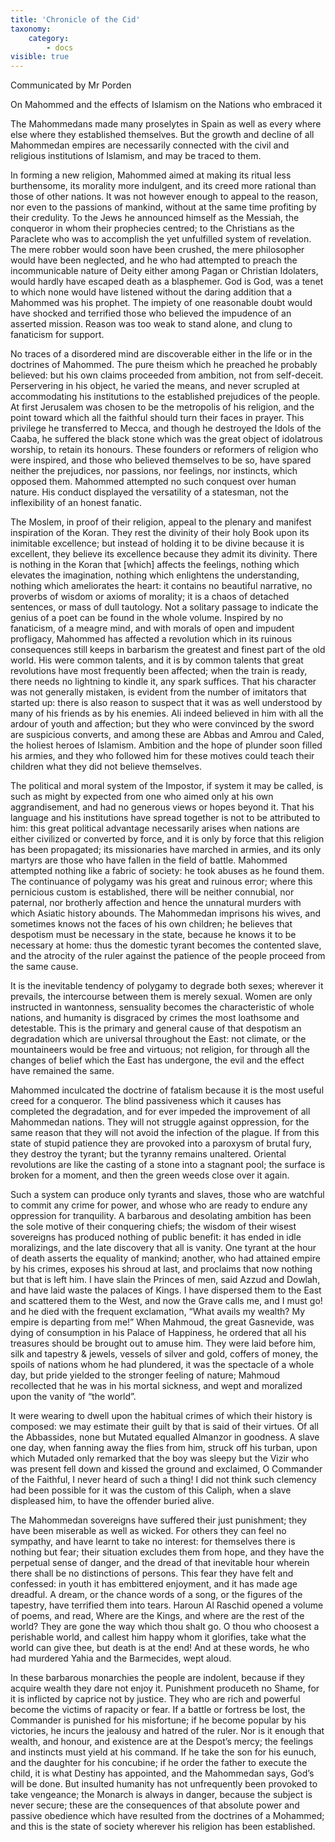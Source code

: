 ```yaml
---
title: 'Chronicle of the Cid'
taxonomy:
    category:
        - docs
visible: true
---
```


<div class="author">Communicated by Mr Porden</div>

<span class="pencil">On Mahommed and the effects of Islamism on the Nations who embraced it</span>

The Mahommedans made many proselytes in Spain as well as every where else where they established themselves. But the growth and decline of all Mahommedan empires are necessarily connected with the civil and religious institutions of Islamism, and may be traced to them.

In forming a new religion, Mahommed aimed at making its ritual less burthensome, its morality more indulgent, and its creed more rational than those of other nations. It was not however enough to appeal to the reason, nor even to the passions of mankind, without at the same time profiting by their credulity. To the Jews he announced himself as the Messiah, the conqueror in whom their prophecies centred; to the Christians as the Paraclete who was to accomplish the yet unfulfilled system of revelation. The mere robber would soon have been crushed, the mere philosopher would have been neglected, and he who had attempted to preach the incommunicable nature of Deity either among Pagan or Christian Idolaters, would hardly have escaped death as a blasphemer. God is God, was a tenet to which none would have listened without the daring addition that a Mahommed was his prophet. The impiety of one reasonable doubt would have shocked and terrified those who believed the impudence of an asserted mission. Reason was too weak to stand alone, and clung to fanaticism for support.

No traces of a disordered mind are discoverable either in the life or in the doctrines of Mahommed. The pure theism which he preached he probably believed: but his own claims proceeded from ambition, not from self-deceit. Perservering in his object, he varied the means, and never scrupled at accommodating his institutions to the established prejudices of the people. At first Jerusalem was chosen to be the metropolis of his religion, and the point toward which all the faithful should turn their faces in prayer. This privilege he transferred to Mecca, and though he destroyed the Idols of the Caaba, he suffered the black stone which was the great object of idolatrous worship, to retain its honours. These founders or reformers of religion who were inspired, and those who believed themselves to be so, have spared neither the prejudices, nor passions, nor feelings, nor instincts, which opposed them. Mahommed attempted no such conquest over human nature. His conduct displayed the versatility of a statesman, not the inflexibility of an honest fanatic.

The Moslem, in proof of their religion, appeal to the plenary and manifest inspiration of the Koran. They rest the divinity of their holy Book upon its inimitable excellence; but instead of holding it to be divine because it is excellent, they believe its excellence because they admit its divinity. There is nothing in the Koran that [which] affects the feelings, nothing which elevates the imagination, nothing which enlightens the understanding, nothing which ameliorates the heart: it contains no beautiful narrative, no proverbs of wisdom or axioms of morality; it is a chaos of detached sentences, or mass of dull tautology. Not a solitary passage to indicate the genius of a poet can be found in the whole volume. Inspired by no fanaticism, of a meagre mind, and with morals of open and impudent profligacy, Mahommed has affected a revolution which in its ruinous consequences still keeps in barbarism the greatest and finest part of the old world. His were common talents, and it is by common talents that great revolutions have most frequently been affected; when the train is ready, there needs no lightning to kindle it, any spark suffices. That his character was not generally mistaken, is evident from the number of imitators that started up: there is also reason to suspect that it was as well understood by many of his friends as by his enemies. Ali indeed believed in him with all the ardour of youth and affection; but they who were convinced by the sword are suspicious converts, and among these are Abbas and Amrou and Caled, the holiest heroes of Islamism. Ambition and the hope of plunder soon filled his armies, and they who followed him for these motives could teach their children what they did not believe themselves.

The political and moral system of the Impostor, if system it may be called, is such as might by expected from one who aimed only at his own aggrandisement, and had no generous views or hopes beyond it. That his language and his institutions have spread together is not to be attributed to him: this great political advantage necessarily arises when nations are either civilized or converted by force, and it is only by force that this religion has been propagated; its missionaries have marched in armies, and its only martyrs are those who have fallen in the field of battle. Mahommed attempted nothing like a fabric of society: he took abuses as he found them. The continuance of polygamy was his great and ruinous error; where this pernicious custom is established, there will be neither connubial, nor paternal, nor brotherly affection and hence the unnatural murders with which Asiatic history abounds. The Mahommedan imprisons his wives, and sometimes knows not the faces of his own children; he believes that despotism must be necessary in the state, because he knows it to be necessary at home: thus the domestic tyrant becomes the contented slave, and the atrocity of the ruler against the patience of the people proceed from the same cause.

It is the inevitable tendency of polygamy to degrade both sexes; wherever it prevails, the intercourse between them is merely sexual. Women are only instructed in wantonness, sensuality becomes the characteristic of whole nations, and humanity is disgraced by crimes the most loathsome and detestable. This is the primary and general cause of that despotism an degradation which are universal throughout the East: not climate, or the mountaineers would be free and virtuous; not religion, for through all the changes of belief which the East has undergone, the evil and the effect have remained the same.

Mahommed inculcated the doctrine of fatalism because it is the most useful creed for a conqueror. The blind passiveness which it causes has completed the degradation, and for ever impeded the improvement of all Mahommedan nations. They will not struggle against oppression, for the same reason that they will not avoid the infection of the plague. If from this state of stupid patience they are provoked into a paroxysm of brutal fury, they destroy the tyrant; but the tyranny remains unaltered. Oriental revolutions are like the casting of a stone into a stagnant pool; the surface is broken for a moment, and then the green weeds close over it again.

Such a system can produce only tyrants and slaves, those who are watchful to commit any crime for power, and whose who are ready to endure any oppression for tranquility. A barbarous and desolating ambition has been the sole motive of their conquering chiefs; the wisdom of their wisest sovereigns has produced nothing of public benefit: it has ended in idle moralizings, and the late discovery that all is vanity. One tyrant at the hour of death asserts the equality of mankind; another, who had attained empire by his crimes, exposes his shroud at last, and proclaims that now nothing but that is left him. I have slain the Princes of men, said Azzud and Dowlah, and have laid waste the palaces of Kings. I have dispersed them to the East and scattered them to the West, and now the Grave calls me, and I must go! and he died with the frequent exclamation, “What avails my wealth? My empire is departing from me!” When Mahmoud, the great Gasnevide, was dying of consumption in his Palace of Happiness, he ordered that all his treasures should be brought out to amuse him. They were laid before him, silk and tapestry & jewels, vessels of silver and gold, coffers of money, the spoils of nations whom he had plundered, it was the spectacle of a whole day, but pride yielded to the stronger feeling of nature; Mahmoud recollected that he was in his mortal sickness, and wept and moralized upon the vanity of “the world”.

It were wearing to dwell upon the habitual crimes of which their history is composed: we may estimate their guilt by that is said of their virtues. Of all the Abbassides, none but Mutated equalled Almanzor in goodness. A slave one day, when fanning away the flies from him, struck off his turban, upon which Mutaded only remarked that the boy was sleepy but the Vizir who was present fell down and kissed the ground and exclaimed, O Commander of the Faithful, I never heard of such a thing! I did not think such clemency had been possible for it was the custom of this Caliph, when a slave displeased him, to have the offender buried alive.

The Mahommedan sovereigns have suffered their just punishment; they have been miserable as well as wicked. For others they can feel no sympathy, and have learnt to take no interest: for themselves there is nothing but fear; their situation excludes them from hope, and they have the perpetual sense of danger, and the dread of that inevitable hour wherein there shall be no distinctions of persons. This fear they have felt and confessed: in youth it has embittered enjoyment, and it has made age dreadful. A dream, or the chance words of a song, or the figures of the tapestry, have terrified them into tears. Haroun Al Raschid opened a volume of poems, and read, Where are the Kings, and where are the rest of the world? They are gone the way which thou shalt go. O thou who choosest a perishable world, and callest him happy whom it glorifies, take what the world can give thee, but death is at the end! And at these words, he who had murdered Yahia and the Barmecides, wept aloud.

In these barbarous monarchies the people are indolent, because if they acquire wealth they dare not enjoy it. Punishment produceth no Shame, for it is inflicted by caprice not by justice. They who are rich and powerful become the victims of rapacity or fear. If a battle or fortress be lost, the Commander is punished for his misfortune; if he become popular by his victories, he incurs the jealousy and hatred of the ruler. Nor is it enough that wealth, and honour, and existence are at the Despot’s mercy; the feelings and instincts must yield at his command. If he take the son for his eunuch, and the daughter for his concubine; if he order the father to execute the child, it is what Destiny has appointed, and the Mahommedan says, God’s will be done. But insulted humanity has not unfrequently been provoked to take vengeance; the Monarch is always in danger, because the subject is never secure; these are the consequences of that absolute power and passive obedience which have resulted from the doctrines of a Mohammed; and this is the state of society wherever his religion has been established.
